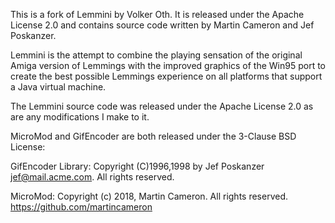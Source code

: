 This is a fork of Lemmini by Volker Oth. It is released under the Apache License 2.0 and contains source code written by Martin Cameron and Jef Poskanzer.

Lemmini is the attempt to combine the playing sensation of the original Amiga version of Lemmings with the improved graphics of the Win95 port to create the best possible Lemmings experience on all platforms that support a Java virtual machine.

The Lemmini source code was released under the Apache License 2.0 as are any modifications I make to it.

MicroMod and GifEncoder are both released under the 3-Clause BSD License:

GifEncoder Library: Copyright (C)1996,1998 by Jef Poskanzer <jef@mail.acme.com>. All rights reserved.

MicroMod: Copyright (c) 2018, Martin Cameron. All rights reserved.
https://github.com/martincameron